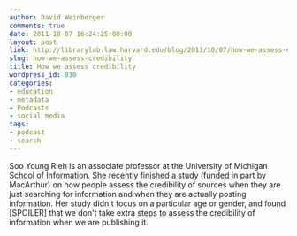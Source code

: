 ```yaml
---
author: David Weinberger
comments: true
date: 2011-10-07 16:24:25+00:00
layout: post
link: http://librarylab.law.harvard.edu/blog/2011/10/07/how-we-assess-credibility/
slug: how-we-assess-credibility
title: How we assess credibility
wordpress_id: 810
categories:
- education
- metadata
- Podcasts
- social media
tags:
- podcast
- search
---
```


Soo Young Rieh is an associate professor at the University of Michigan School of Information. She recently finished a study (funded in part by MacArthur) on how people assess the credibility of sources when they are just searching for information and when they are actually posting information. Her study didn't focus on a particular age or gender, and found [SPOILER] that we don't take extra steps to assess the credibility of information when we are publishing it. 


